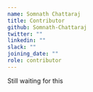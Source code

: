 ```yaml
---
name: Somnath Chattaraj
title: Contributor
github: Somnath-Chattaraj
twitter: ""
linkedin: ""
slack: ""
joining_date: ""
role: contributor
---
```


Still waiting for this
